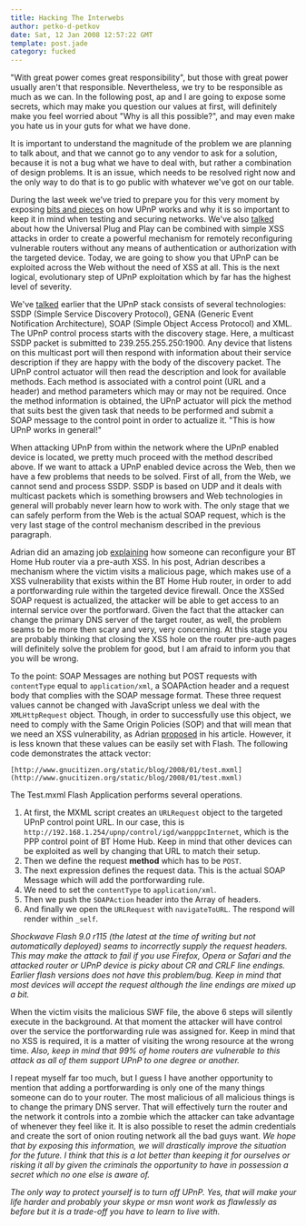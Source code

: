 ```yaml
---
title: Hacking The Interwebs
author: petko-d-petkov
date: Sat, 12 Jan 2008 12:57:22 GMT
template: post.jade
category: fucked
---
```


"With great power comes great responsibility", but those with great power usually aren't that responsible. Nevertheless, we try to be responsible as much as we can. In the following post, ap and I are going to expose some secrets, which may make you question our values at first, will definitely make you feel worried about "Why is all this possible?", and may even make you hate us in your guts for what we have done.

It is important to understand the magnitude of the problem we are planning to talk about, and that we cannot go to any vendor to ask for a solution, because it is not a bug what we have to deal with, but rather a combination of design problems. It is an issue, which needs to be resolved right now and the only way to do that is to go public with whatever we've got on our table.

During the last week we've tried to prepare you for this very moment by exposing [bits and pieces](/blog/hacking-with-upnp-universal-plug-and-play) on how UPnP works and why it is so important to keep it in mind when testing and securing networks. We've also [talked](/blog/bt-home-flub-pwnin-the-bt-home-hub-5) about how the Universal Plug and Play can be combined with simple XSS attacks in order to create a powerful mechanism for remotely reconfiguring vulnerable routers without any means of authentication or authorization with the targeted device. Today, we are going to show you that UPnP can be exploited across the Web without the need of XSS at all. This is the next logical, evolutionary step of UPnP exploitation which by far has the highest level of severity.

We've [talked](/blog/hacking-with-upnp-universal-plug-and-play) earlier that the UPnP stack consists of several technologies: SSDP (Simple Service Discovery Protocol), GENA (Generic Event Notification Architecture), SOAP (Simple Object Access Protocol) and XML. The UPnP control process starts with the discovery stage. Here, a multicast SSDP packet is submitted to 239.255.255.250:1900. Any device that listens on this multicast port will then respond with information about their service description if they are happy with the body of the discovery packet. The UPnP control actuator will then read the description and look for available methods. Each method is associated with a control point (URL and a header) and method parameters which may or may not be required. Once the method information is obtained, the UPnP actuator will pick the method that suits best the given task that needs to be performed and submit a SOAP message to the control point in order to actualize it. "This is how UPnP works in general!"

When attacking UPnP from within the network where the UPnP enabled device is located, we pretty much proceed with the method described above. If we want to attack a UPnP enabled device across the Web, then we have a few problems that needs to be solved. First of all, from the Web, we cannot send and process SSDP. SSDP is based on UDP and it deals with multicast packets which is something browsers and Web technologies in general will probably never learn how to work with. The only stage that we can safely perform from the Web is the actual SOAP request, which is the very last stage of the control mechanism described in the previous paragraph.

Adrian did an amazing job [explaining](/blog/bt-home-flub-pwnin-the-bt-home-hub-5) how someone can reconfigure your BT Home Hub router via a pre-auth XSS. In his post, Adrian describes a mechanism where the victim visits a malicious page, which makes use of a XSS vulnerability that exists within the BT Home Hub router, in order to add a portforwarding rule within the targeted device firewall. Once the XSSed SOAP request is actualized, the attacker will be able to get access to an internal service over the portforward. Given the fact that the attacker can change the primary DNS server of the target router, as well, the problem seams to be more then scary and very, very concerning. At this stage you are probably thinking that closing the XSS hole on the router pre-auth pages will definitely solve the problem for good, but I am afraid to inform you that you will be wrong.

To the point: SOAP Messages are nothing but POST requests with `contentType` equal to `application/xml`, a SOAPAction header and a request body that complies with the SOAP message format. These three request values cannot be changed with JavaScript unless we deal with the `XMLHttpRequest` object. Though, in order to successfully use this object, we need to comply with the Same Origin Policies (SOP) and that will mean that we need an XSS vulnerability, as Adrian [proposed](/blog/bt-home-flub-pwnin-the-bt-home-hub-5) in his article. However, it is less known that these values can be easily set with Flash. The following code demonstrates the attack vector:

    [http://www.gnucitizen.org/static/blog/2008/01/test.mxml](http://www.gnucitizen.org/static/blog/2008/01/test.mxml)

The Test.mxml Flash Application performs several operations.

1.  At first, the MXML script creates an `URLRequest` object to the targeted UPnP control point URL. In our case, this is `http://192.168.1.254/upnp/control/igd/wanpppcInternet`, which is the PPP control point of BT Home Hub. Keep in mind that other devices can be exploited as well by changing that URL to match their setup.
2.  Then we define the request **method** which has to be `POST`.
3.  The next expression defines the request data. This is the actual SOAP Message which will add the portforwarding rule.
4.  We need to set the `contentType` to `application/xml`.
5.  Then we push the `SOAPAction` header into the Array of headers.
6.  And finally we open the `URLRequest` with `navigateToURL`. The respond will render within `_self`.

_Shockwave Flash 9.0 r115 (the latest at the time of writing but not automatically deployed) seams to incorrectly supply the request headers. This may make the attack to fail if you use Firefox, Opera or Safari and the attacked router or UPnP device is picky about CR and CRLF line endings. Earlier flash versions does not have this problem/bug. Keep in mind that most devices will accept the request although the line endings are mixed up a bit._

When the victim visits the malicious SWF file, the above 6 steps will silently execute in the background. At that moment the attacker will have control over the service the portforwarding rule was assigned for. Keep in mind that no XSS is required, it is a matter of visiting the wrong resource at the wrong time. _Also, keep in mind that 99% of home routers are vulnerable to this attack as all of them support UPnP to one degree or another._

I repeat myself far too much, but I guess I have another opportunity to mention that adding a portforwarding is only one of the many things someone can do to your router. The most malicious of all malicious things is to change the primary DNS server. That will effectively turn the router and the network it controls into a zombie which the attacker can take advantage of whenever they feel like it. It is also possible to reset the admin credentials and create the sort of onion routing network all the bad guys want. _We hope that by exposing this information, we will drastically improve the situation for the future. I think that this is a lot better than keeping it for ourselves or risking it all by given the criminals the opportunity to have in possession a secret which no one else is aware of._

_The only way to protect yourself is to turn off UPnP. Yes, that will make your life harder and probably your skype or msn wont work as flawlessly as before but it is a trade-off you have to learn to live with._
